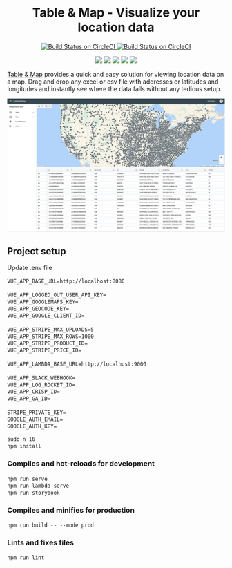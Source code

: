<h1 align="center">Table & Map - Visualize your location data</h1>

<p align="center">
  <a href="https://app.netlify.com/sites/tableandmap/deploys" target="_blank">
    <img src="https://api.netlify.com/api/v1/badges/f57a2cf3-d0c8-4436-b4e4-05bee35b6687/deploy-status" alt="Build Status on CircleCI" />
  </a>
  <a href="https://app.netlify.com/sites/tableandmap-storybook/deploys" target="_blank">
    <img src="https://api.netlify.com/api/v1/badges/799b2854-07a2-4e84-a194-379b3eb48315/deploy-status" alt="Build Status on CircleCI" />
  </a>
</p>

<p align="center">
  <img height="100" src="https://upload.wikimedia.org/wikipedia/commons/thumb/9/95/Vue.js_Logo_2.svg/1200px-Vue.js_Logo_2.svg.png" />
  <img height="100" src="https://seeklogo.com/images/V/vuetify-logo-3BCF73C928-seeklogo.com.png" />
  <img height="100" src="https://ci6.googleusercontent.com/proxy/Ud-khzT51bLnOIwvW6to_TeNlUXx4LSL_akqjv6bQOHBsaanwQpFEJ_0Uwf71osI5CHmlbPeBsAXWB8DOptDGMDmB0qKNIzgNZBrwCMhOSfogpQRebu9WiDTBs5C6AFadiS7haYdKoQ9gjTc8GuI1bvzxS4RxJfb0C6wNpc=s0-d-e1-ft" />
  <img height="100" src="https://akm-img-a-in.tosshub.com/indiatoday/images/bodyeditor/202002/Maps_Pin_FullColor-x1000.png?p5mE6zsNfbzHgIfhAD8xdamQCvveDfkN" />
  <img height="100" src="https://pbs.twimg.com/profile_images/1100804485616566273/sOct-Txm_400x400.png" />
<p>
  
[Table & Map](https://tableandmap.com) provides a quick and easy solution for viewing location data on a map. Drag and drop any excel or csv file with addresses or latitudes and longitudes and instantly see where the data falls without any tedious setup.

![alt text](src/assets/app.jpg)


## Project setup
Update .env file
```
VUE_APP_BASE_URL=http://localhost:8080

VUE_APP_LOGGED_OUT_USER_API_KEY=
VUE_APP_GOOGLEMAPS_KEY=
VUE_APP_GEOCODE_KEY=
VUE_APP_GOOGLE_CLIENT_ID=

VUE_APP_STRIPE_MAX_UPLOADS=5
VUE_APP_STRIPE_MAX_ROWS=1000
VUE_APP_STRIPE_PRODUCT_ID=
VUE_APP_STRIPE_PRICE_ID=

VUE_APP_LAMBDA_BASE_URL=http://localhost:9000

VUE_APP_SLACK_WEBHOOK=
VUE_APP_LOG_ROCKET_ID=
VUE_APP_CRISP_ID=
VUE_APP_GA_ID=

STRIPE_PRIVATE_KEY=
GOOGLE_AUTH_EMAIL=
GOOGLE_AUTH_KEY=

```

```
sudo n 16
npm install
```

### Compiles and hot-reloads for development
```
npm run serve
npm run lambda-serve
npm run storybook
```

### Compiles and minifies for production
```
npm run build -- --mode prod
```

### Lints and fixes files
```
npm run lint
```
